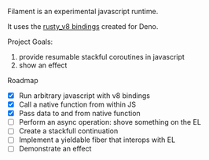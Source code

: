 Filament is an experimental javascript runtime.

It uses the [rusty_v8 bindings](https://docs.rs/rusty_v8/0.32.0/rusty_v8/) created for Deno.

Project Goals:

1. provide resumable stackful coroutines in javascript
2. show an effect

Roadmap

- [x] Run arbitrary javascript with v8 bindings
- [x] Call a native function from within JS
- [x] Pass data to and from native function  
- [ ] Perform an async operation: shove something on the EL
- [ ] Create a stackfull continuation
- [ ] Implement a yieldable fiber that interops with EL
- [ ] Demonstrate an effect